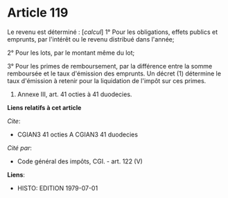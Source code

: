 # Article 119

Le revenu est déterminé : [*calcul*]     1° Pour les obligations, effets publics et emprunts, par l'intérêt ou le revenu
distribué dans l'année;

2° Pour les lots, par le montant même du lot;

3° Pour les primes de remboursement, par la différence entre la somme remboursée et le taux d'émission des emprunts. Un
décret (1) détermine le taux d'émission à retenir pour la liquidation de l'impôt sur ces primes.

1)  Annexe III, art. 41 octies à 41 duodecies.

**Liens relatifs à cet article**

_Cite_:

  - CGIAN3 41 octies A CGIAN3 41 duodecies

_Cité par_:

  - Code général des impôts, CGI. - art. 122 (V)

**Liens**:

  - HISTO: EDITION 1979-07-01

